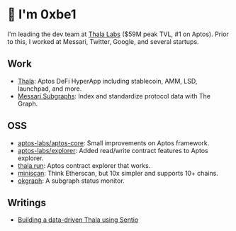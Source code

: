 # 👋 I'm 0xbe1

I'm leading the dev team at [Thala Labs](https://twitter.com/ThalaLabs) ($59M peak TVL, #1 on Aptos). Prior to this, I worked at Messari, Twitter, Google, and several startups.

## Work

- [Thala](https://app.thala.fi): Aptos DeFi HyperApp including stablecoin, AMM, LSD, launchpad, and more.
- [Messari Subgraphs](https://github.com/messari/subgraphs/commits?author=0xbe1): Index and standardize protocol data with The Graph.

## OSS

- [aptos-labs/aptos-core](https://github.com/aptos-labs/aptos-core/commits?author=0xbe1): Small improvements on Aptos framework.
- [aptos-labs/explorer](https://github.com/aptos-labs/explorer/commits?author=0xbe1): Added read/write contract features to Aptos explorer.
- [thala.run](https://run.thala.dev/): Aptos contract explorer that works.
- [miniscan](https://miniscan.xyz/): Think Etherscan, but 10x simpler and supports 10+ chains.
- [okgraph](https://okgraph.xyz/): A subgraph status monitor.

## Writings

- [Building a data-driven Thala using Sentio](https://thalalabs.medium.com/building-a-data-driven-thala-using-sentio-ddc850276af)
